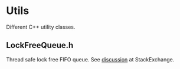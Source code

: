 # Utils
Different C++ utility classes.

## LockFreeQueue.h
Thread safe lock free FIFO queue.
See [discussion](https://codereview.stackexchange.com/questions/97988/thread-safe-lock-free-fifo-queue) at StackExchange.
